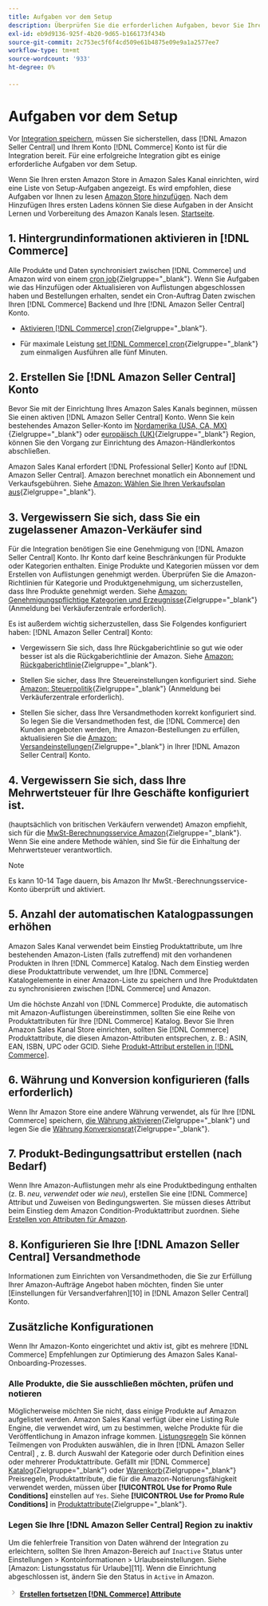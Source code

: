 ```yaml
---
title: Aufgaben vor dem Setup
description: Überprüfen Sie die erforderlichen Aufgaben, bevor Sie Ihren Adobe Commerce- oder Magento Open Source-Store in Amazon Sales Channel integrieren.
exl-id: eb9d9136-925f-4b20-9d65-b166173f434b
source-git-commit: 2c753ec5f6f4cd509e61b4875e09e9a1a2577ee7
workflow-type: tm+mt
source-wordcount: '933'
ht-degree: 0%

---
```


# Aufgaben vor dem Setup

Vor [Integration speichern](./store-integration.md), müssen Sie sicherstellen, dass [!DNL Amazon Seller Central] und Ihrem Konto [!DNL Commerce] Konto ist für die Integration bereit. Für eine erfolgreiche Integration gibt es einige erforderliche Aufgaben vor dem Setup.

Wenn Sie Ihren ersten Amazon Store in Amazon Sales Kanal einrichten, wird eine Liste von Setup-Aufgaben angezeigt. Es wird empfohlen, diese Aufgaben vor Ihnen zu lesen [Amazon Store hinzufügen](./store-integration.md). Nach dem Hinzufügen Ihres ersten Ladens können Sie diese Aufgaben in der Ansicht Lernen und Vorbereitung des Amazon Kanals lesen. [Startseite](./amazon-sales-channel-home.md).

## 1. Hintergrundinformationen aktivieren in [!DNL Commerce]

Alle Produkte und Daten synchronisiert zwischen [!DNL Commerce] und Amazon wird von einem [cron job](https://docs.magento.com/user-guide/system/cron.html){Zielgruppe=&quot;_blank&quot;}. Wenn Sie Aufgaben wie das Hinzufügen oder Aktualisieren von Auflistungen abgeschlossen haben und Bestellungen erhalten, sendet ein Cron-Auftrag Daten zwischen Ihren [!DNL Commerce] Backend und Ihre [!DNL Amazon Seller Central] Konto.

- [Aktivieren [!DNL Commerce] cron](https://docs.magento.com/user-guide/system/cron.html){Zielgruppe=&quot;_blank&quot;}.

- Für maximale Leistung [set [!DNL Commerce] cron](https://docs.magento.com/user-guide/configuration/advanced/system.html){Zielgruppe=&quot;_blank&quot;} zum einmaligen Ausführen alle fünf Minuten.

## 2. Erstellen Sie [!DNL Amazon Seller Central] Konto

Bevor Sie mit der Einrichtung Ihres Amazon Sales Kanals beginnen, müssen Sie einen aktiven [!DNL Amazon Seller Central] Konto. Wenn Sie kein bestehendes Amazon Seller-Konto im [Nordamerika (USA, CA, MX)](https://sell.amazon.com/){Zielgruppe=&quot;_blank&quot;} oder [europäisch (UK)](https://sell.amazon.co.uk/sell-online/beginners-guide){Zielgruppe=&quot;_blank&quot;} Region, können Sie den Vorgang zur Einrichtung des Amazon-Händlerkontos abschließen.

Amazon Sales Kanal erfordert [!DNL Professional Seller] Konto auf [!DNL Amazon Seller Central]. Amazon berechnet monatlich ein Abonnement und Verkaufsgebühren. Siehe [Amazon: Wählen Sie Ihren Verkaufsplan aus](https://sell.amazon.com/pricing.html){Zielgruppe=&quot;_blank&quot;}.

## 3. Vergewissern Sie sich, dass Sie ein zugelassener Amazon-Verkäufer sind

Für die Integration benötigen Sie eine Genehmigung von [!DNL Amazon Seller Central] Konto. Ihr Konto darf keine Beschränkungen für Produkte oder Kategorien enthalten. Einige Produkte und Kategorien müssen vor dem Erstellen von Auflistungen genehmigt werden. Überprüfen Sie die Amazon-Richtlinien für Kategorie und Produktgenehmigung, um sicherzustellen, dass Ihre Produkte genehmigt werden. Siehe [Amazon: Genehmigungspflichtige Kategorien und Erzeugnisse](https://sellercentral.amazon.com/gp/help/200333160){Zielgruppe=&quot;_blank&quot;} (Anmeldung bei Verkäuferzentrale erforderlich).

Es ist außerdem wichtig sicherzustellen, dass Sie Folgendes konfiguriert haben: [!DNL Amazon Seller Central] Konto:

- Vergewissern Sie sich, dass Ihre Rückgaberichtlinie so gut wie oder besser ist als die Rückgaberichtlinie der Amazon. Siehe [Amazon: Rückgaberichtlinie](https://www.amazon.com/gp/help/customer/display.html){Zielgruppe=&quot;_blank&quot;}.

- Stellen Sie sicher, dass Ihre Steuereinstellungen konfiguriert sind. Siehe [Amazon: Steuerpolitik](https://sellercentral.amazon.com/gp/help/external/help.html){Zielgruppe=&quot;_blank&quot;} (Anmeldung bei Verkäuferzentrale erforderlich).

- Stellen Sie sicher, dass Ihre Versandmethoden korrekt konfiguriert sind. So legen Sie die Versandmethoden fest, die [!DNL Commerce] den Kunden angeboten werden, Ihre Amazon-Bestellungen zu erfüllen, aktualisieren Sie die [Amazon: Versandeinstellungen](https://sellercentral.amazon.com/sbr/ref=xx_shipset_dnav_xx#shipping_templates){Zielgruppe=&quot;_blank&quot;} in Ihrer [!DNL Amazon Seller Central] Konto.

## 4. Vergewissern Sie sich, dass Ihre Mehrwertsteuer für Ihre Geschäfte konfiguriert ist.

(hauptsächlich von britischen Verkäufern verwendet) Amazon empfiehlt, sich für die [MwSt-Berechnungsservice Amazon](https://sell.amazon.co.uk/learn/vat-resources#vat-services-on-amazon){Zielgruppe=&quot;_blank&quot;}. Wenn Sie eine andere Methode wählen, sind Sie für die Einhaltung der Mehrwertsteuer verantwortlich.

>[!NOTE]
>
>Es kann 10-14 Tage dauern, bis Amazon Ihr MwSt.-Berechnungsservice-Konto überprüft und aktiviert.

## 5. Anzahl der automatischen Katalogpassungen erhöhen

Amazon Sales Kanal verwendet beim Einstieg Produktattribute, um Ihre bestehenden Amazon-Listen (falls zutreffend) mit den vorhandenen Produkten in Ihren [!DNL Commerce] Katalog. Nach dem Einstieg werden diese Produktattribute verwendet, um Ihre [!DNL Commerce] Katalogelemente in einer Amazon-Liste zu speichern und Ihre Produktdaten zu synchronisieren zwischen [!DNL Commerce] und Amazon.

Um die höchste Anzahl von [!DNL Commerce] Produkte, die automatisch mit Amazon-Auflistungen übereinstimmen, sollten Sie eine Reihe von Produktattributen für Ihre [!DNL Commerce] Katalog. Bevor Sie Ihren Amazon Sales Kanal Store einrichten, sollten Sie [!DNL Commerce] Produktattribute, die diesen Amazon-Attributen entsprechen, z. B.: ASIN, EAN, ISBN, UPC oder GCID. Siehe [Produkt-Attribut erstellen in [!DNL Commerce]](./ob-creating-magento-attributes.md).

## 6. Währung und Konversion konfigurieren (falls erforderlich)

Wenn Ihr Amazon Store eine andere Währung verwendet, als für Ihre [!DNL Commerce] speichern, [die Währung aktivieren](https://docs.magento.com/user-guide/configuration/general/currency-setup.html){Zielgruppe=&quot;_blank&quot;} und legen Sie die [Währung Konversionsrat](https://docs.magento.com/user-guide/stores/currency-update.html){Zielgruppe=&quot;_blank&quot;}.

## 7. Produkt-Bedingungsattribut erstellen (nach Bedarf)

Wenn Ihre Amazon-Auflistungen mehr als eine Produktbedingung enthalten (z. B. _neu_, _verwendet_ oder _wie neu_), erstellen Sie eine [!DNL Commerce] Attribut und Zuweisen von Bedingungswerten. Sie müssen dieses Attribut beim Einstieg dem Amazon Condition-Produktattribut zuordnen. Siehe [Erstellen von Attributen für Amazon](./ob-creating-magento-attributes.md).

## 8. Konfigurieren Sie Ihre [!DNL Amazon Seller Central] Versandmethode

Informationen zum Einrichten von Versandmethoden, die Sie zur Erfüllung Ihrer Amazon-Aufträge Angebot haben möchten, finden Sie unter [Einstellungen für Versandverfahren][10] in [!DNL Amazon Seller Central] Konto.

## Zusätzliche Konfigurationen

Wenn Ihr Amazon-Konto eingerichtet und aktiv ist, gibt es mehrere [!DNL Commerce] Empfehlungen zur Optimierung des Amazon Sales Kanal-Onboarding-Prozesses.

### Alle Produkte, die Sie ausschließen möchten, prüfen und notieren

Möglicherweise möchten Sie nicht, dass einige Produkte auf Amazon aufgelistet werden. Amazon Sales Kanal verfügt über eine Listing Rule Engine, die verwendet wird, um zu bestimmen, welche Produkte für die Veröffentlichung in Amazon infrage kommen. [Listungsregeln](./listing-rules.md) Sie können Teilmengen von Produkten auswählen, die in Ihren [!DNL Amazon Seller Central] , z. B. durch Auswahl der Kategorie oder durch Definition eines oder mehrerer Produktattribute. Gefällt mir [!DNL Commerce] [Katalog](https://docs.magento.com/user-guide/marketing/price-rules-catalog.html){Zielgruppe=&quot;_blank&quot;} oder [Warenkorb](https://docs.magento.com/user-guide/marketing/price-rules-cart.html){Zielgruppe=&quot;_blank&quot;} Preisregeln, Produktattribute, die für die Amazon-Notierungsfähigkeit verwendet werden, müssen über **[!UICONTROL Use for Promo Rule Conditions]** einstellen auf `Yes`. Siehe **[!UICONTROL Use for Promo Rule Conditions]** in [Produktattribute](https://docs.magento.com/user-guide/stores/attributes-product.html){Zielgruppe=&quot;_blank&quot;}.

### Legen Sie Ihre [!DNL Amazon Seller Central] Region zu inaktiv

Um die fehlerfreie Transition von Daten während der Integration zu erleichtern, sollten Sie Ihren Amazon-Bereich auf `Inactive` Status unter Einstellungen > Kontoinformationen > Urlaubseinstellungen. Siehe [Amazon: Listungsstatus für Urlaube][11]. Wenn die Einrichtung abgeschlossen ist, ändern Sie den Status in `Active` in Amazon.

![Nächstes Symbol](assets/btn-next.png) [**Erstellen fortsetzen [!DNL Commerce] Attribute**](./ob-creating-magento-attributes.md)
